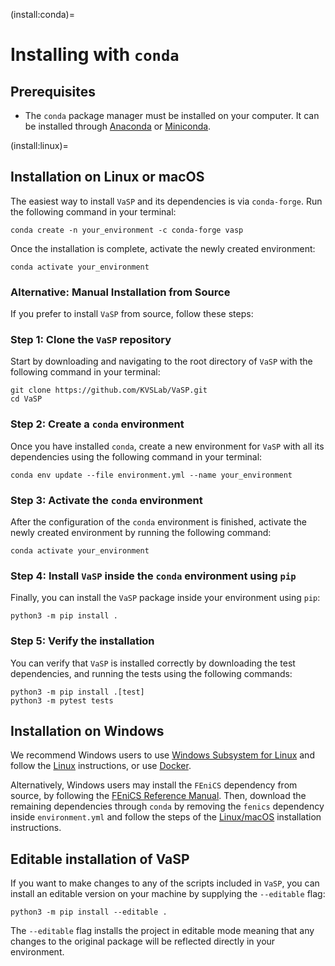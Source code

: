 (install:conda)=

# Installing with `conda`

## Prerequisites

- The `conda` package manager must be installed on your computer. It can be installed
  through [Anaconda](https://www.anaconda.com/) or [Miniconda](https://docs.conda.io/en/latest/miniconda.html).

(install:linux)=

## Installation on Linux or macOS

The easiest way to install `VaSP` and its dependencies is via `conda-forge`. Run the following command in your terminal:

```
conda create -n your_environment -c conda-forge vasp
```

Once the installation is complete, activate the newly created environment:

```
conda activate your_environment
```

### Alternative: Manual Installation from Source

If you prefer to install `VaSP` from source, follow these steps:

### Step 1:  Clone the `VaSP` repository

Start by downloading and navigating to the root directory of `VaSP` with the following command in your terminal:

``` console
git clone https://github.com/KVSLab/VaSP.git
cd VaSP
```

### Step 2:  Create a `conda` environment

Once you have installed `conda`, create a new environment for `VaSP` with all its dependencies using the following
command in your terminal:

``` console
conda env update --file environment.yml --name your_environment
```

### Step 3: Activate the `conda` environment

After the configuration of the `conda` environment is finished, activate the newly created environment by running the
following command:

``` console
conda activate your_environment
```

### Step 4: Install `VaSP` inside the `conda` environment using `pip`

Finally, you can install the `VaSP` package inside your environment using `pip`:

``` console
python3 -m pip install .
```

### Step 5: Verify the installation

You can verify that `VaSP` is installed correctly by downloading the test dependencies, and running the tests using the
following commands:

``` console
python3 -m pip install .[test]
python3 -m pytest tests 
```

## Installation on Windows

We recommend Windows users to use [Windows Subsystem for Linux](https://learn.microsoft.com/en-us/windows/wsl/install)
and follow the [Linux](install:linux) instructions, or use [Docker](install:docker).

Alternatively, Windows users may install the `FEniCS` dependency from source, by following
the [FEniCS Reference Manual](https://fenics.readthedocs.io/en/latest/installation.html). Then, download the remaining
dependencies through `conda` by removing the `fenics` dependency inside `environment.yml` and follow the steps of
the [Linux/macOS](install:linux) installation instructions.

## Editable installation of VaSP

If you want to make changes to any of the scripts included in `VaSP`, you can install an editable version on your
machine by supplying the `--editable` flag:

```
python3 -m pip install --editable .
```

The `--editable` flag installs the project in editable mode meaning that any changes to the original package will be
reflected directly in your environment.

